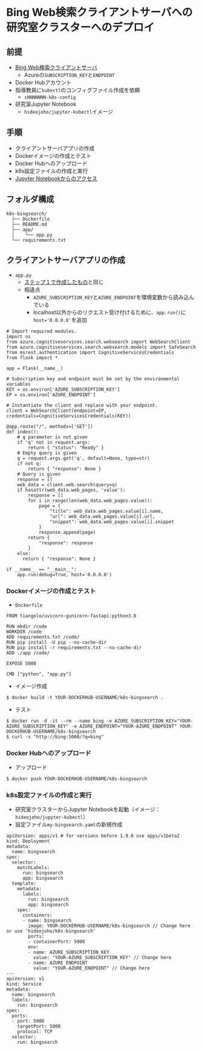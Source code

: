 # Bing Web検索クライアントサーバへの研究室クラスターへのデプロイ

## 前提

- [Bing Web検索クライアントサーバ](1-install.md)
  - Azureの`SUBSCRIPTION_KEY`と`ENDPOINT`
- Docker Hubアカウント
- 指導教員に`kubectl`のコンフィグファイル作成を依頼
  - `sNNNNNNN-k8s-config`
- 研究室Jupyter Notebook
  - `hideojoho/jupyter-kubectl`イメージ

## 手順

- クライアントサーバアプリの作成
- Dockerイメージの作成とテスト
- Docker Hubへのアップロード
- k8s設定ファイルの作成と実行
- [Jupyter Notebookからのアクセス](../../k8s/ipynb/bingsearch.ipynb)

## フォルダ構成

```
k8s-bingsearch/
  ├── Dockerfile
  ├── README.md
  ├── app/
  │    └── app.py
  └── requirements.txt
```

## クライアントサーバアプリの作成

- `app.py`
  - [ステップ１で作成したもの](https://github.com/hideojoho/kb/blob/ja/dev/searchengine/bing/1-install.md#api%E3%82%AF%E3%83%A9%E3%82%A4%E3%82%A2%E3%83%B3%E3%83%88%E3%82%B5%E3%83%BC%E3%83%90%E3%81%AE%E6%A7%8B%E7%AF%89)と同じ
  - 相違点
    - `AZURE_SUBSCRIPTION_KEY`と`AZURE_ENDPOINT`を環境変数から読み込んでいる
    - localhost以外からのリクエスト受け付けるために、`app.run()`に`host='0.0.0.0'`を追加

```
# Import required modules.
import os
from azure.cognitiveservices.search.websearch import WebSearchClient
from azure.cognitiveservices.search.websearch.models import SafeSearch
from msrest.authentication import CognitiveServicesCredentials
from flask import *

app = Flask(__name__)

# Subscription key and endpoint must be set by the environmental variables
KEY = os.environ['AZURE_SUBSCRIPTION_KEY']
EP = os.environ['AZURE_ENDPOINT']

# Instantiate the client and replace with your endpoint.
client = WebSearchClient(endpoint=EP, credentials=CognitiveServicesCredentials(KEY))

@app.route("/", methods=['GET'])
def index():
    # q parameter is not given
    if 'q' not in request.args:
        return { "status": "Ready" }
    # Empty query is given
    q = request.args.get('q', default=None, type=str)
    if not q:
        return { "response": None }
    # Query is given
    response = []
    web_data = client.web.search(query=q)
    if hasattr(web_data.web_pages, 'value'):
        response = []
        for i in range(len(web_data.web_pages.value)):
            page = {
                "title": web_data.web_pages.value[i].name,
                "url": web_data.web_pages.value[i].url,
                "snippet": web_data.web_pages.value[i].snippet
            }
            response.append(page)
        return {
            "response": response
        }
    else:
      return { "response": None }

if __name__ == "__main__":
    app.run(debug=True, host='0.0.0.0')
```

### Dockerイメージの作成とテスト

- `Dockerfile`

```
FROM tiangolo/uvicorn-gunicorn-fastapi:python3.8

RUN mkdir /code
WORKDIR /code
ADD requirements.txt /code/
RUN pip install -U pip --no-cache-dir
RUN pip install -r requirements.txt --no-cache-dir
ADD ./app /code/

EXPOSE 5000

CMD ["python", "app.py"]
```

- イメージ作成

```
$ docker build -t YOUR-DOCKERHUB-USERNAME/k8s-bingsearch .
```

- テスト

```
$ docker run -d -it --rm --name bing -e AZURE_SUBSCRIPTION_KEY="YOUR-AZURE_SUBSCRIPTION_KEY" -e AZURE_ENDPOINT="YOUR-AZURE_ENDPOINT" YOUR-DOCKERHUB-USERNAME/k8s-bingsearch
$ curl -s "http://bing:5000/?q=bing"
```

### Docker Hubへのアップロード

- アップロード

```
$ docker push YOUR-DOCKERHUB-USERNAME/k8s-bingsearch
```

###  k8s設定ファイルの作成と実行

- 研究室クラスターからJupyter Notebookを起動（イメージ：`hideojoho/jupyter-kubectl`）
- 設定ファイル`my-bingsearch.yaml`の新規作成

```
apiVersion: apps/v1 # for versions before 1.9.0 use apps/v1beta2
kind: Deployment
metadata:
  name: bingsearch
spec:
  selector:
    matchLabels:
      run: bingsearch
      app: bingsearch
  template:
    metadata:
      labels:
        run: bingsearch
        app: bingsearch
    spec:
      containers:
      - name: bingsearch
        image: YOUR-DOCKERHUB-USERNAME/k8s-bingsearch // Change here or use 'hideojoho/k8s-bingsearch'
        ports:
        - containerPort: 5000
        env:
        - name: AZURE_SUBSCRIPTION_KEY
          value: "YOUR-AZURE_SUBSCRIPTION_KEY" // Change here
        - name: AZURE_ENDPOINT
          value: "YOUR-AZURE_ENDPOINT" // Change here
---
apiVersion: v1
kind: Service
metadata:
  name: bingsearch
  labels:
    run: bingsearch
spec:
  ports:
  - port: 5000
    targetPort: 5000
    protocol: TCP
  selector:
    run: bingsearch
```
